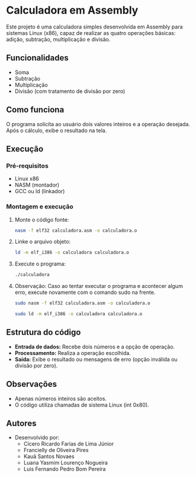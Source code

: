 # Calculadora em Assembly

Este projeto é uma calculadora simples desenvolvida em Assembly para sistemas Linux (x86), capaz de realizar as quatro operações básicas: adição, subtração, multiplicação e divisão.

## Funcionalidades
- Soma
- Subtração
- Multiplicação
- Divisão (com tratamento de divisão por zero)

## Como funciona
O programa solicita ao usuário dois valores inteiros e a operação desejada. Após o cálculo, exibe o resultado na tela.

## Execução
### Pré-requisitos
- Linux x86
- NASM (montador)
- GCC ou ld (linkador)

### Montagem e execução
1. Monte o código fonte:
   ```bash
   nasm -f elf32 calculadora.asm -o calculadora.o
   ```
2. Linke o arquivo objeto:
   ```bash
   ld -m elf_i386 -o calculadora calculadora.o
   ```
3. Execute o programa:
   ```bash
   ./calculadora
   ```
4. Observação:
   Caso ao tentar executar o programa e acontecer algum erro, execute novamente com o comando sudo na frente.
   ```bash
   sudo nasm -f elf32 calculadora.asm -o calculadora.o
   ```
   ```bash
   sudo ld -m elf_i386 -o calculadora calculadora.o
   ```

## Estrutura do código
- **Entrada de dados:** Recebe dois números e a opção de operação.
- **Processamento:** Realiza a operação escolhida.
- **Saída:** Exibe o resultado ou mensagens de erro (opção inválida ou divisão por zero).

## Observações
- Apenas números inteiros são aceitos.
- O código utiliza chamadas de sistema Linux (int 0x80).

## Autores
- Desenvolvido por:
   - Cícero Ricardo Farias de Lima Júnior
   - Francielly de Oliveira Pires
   - Kauã Santos Novaes
   - Luana Yasmim Lourenço Nogueira
   - Luis Fernando Pedro Bom Pereira
